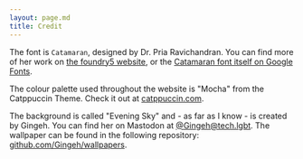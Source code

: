 ```yaml
---
layout: page.md
title: Credit
---
```


The font is `Catamaran`, designed by Dr. Pria Ravichandran. You can find more of her work on [the foundry5 website](https://foundryfivetype.com/), or the [Catamaran font itself on Google Fonts](https://fonts.google.com/specimen/Catamaran).

The colour palette used throughout the website is "Mocha" from the Catppuccin Theme. Check it out at [catppuccin.com]( https://catppuccin.com/).

The background is called "Evening Sky" and - as far as I know - is created by Gingeh. You can find her on Mastodon at [@Gingeh@tech.lgbt](https://tech.lgbt/@Gingeh). The wallpaper can be found in the following repository: [github.com/Gingeh/wallpapers](https://github.com/Gingeh/wallpapers).
